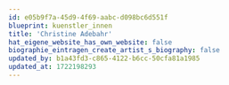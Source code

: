 ```yaml
---
id: e05b9f7a-45d9-4f69-aabc-d098bc6d551f
blueprint: kuenstler_innen
title: 'Christine Adebahr'
hat_eigene_website_has_own_website: false
biographie_eintragen_create_artist_s_biography: false
updated_by: b1a43fd3-c865-4122-b6cc-50cfa81a1985
updated_at: 1722198293
---
```

